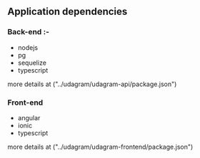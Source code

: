 ## Application dependencies

### Back-end :-

- nodejs
- pg
- sequelize
- typescript

more details at ("../udagram/udagram-api/package.json")

### Front-end

- angular
- ionic
- typescript

more details at ("../udagram/udagram-frontend/package.json")

